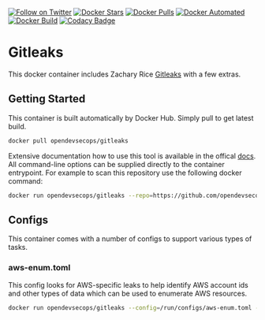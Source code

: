 [![Follow on Twitter](https://img.shields.io/twitter/follow/opendevsecops.svg?logo=twitter)](https://twitter.com/opendevsecops)
[![Docker Stars](https://img.shields.io/docker/stars/opendevsecops/gitleaks.svg)](https://hub.docker.com/r/opendevsecops/gitleaks/)
[![Docker Pulls](https://img.shields.io/docker/pulls/opendevsecops/gitleaks.svg)](https://hub.docker.com/r/opendevsecops/gitleaks/)
[![Docker Automated](https://img.shields.io/docker/automated/opendevsecops/gitleaks.svg)](https://hub.docker.com/r/opendevsecops/gitleaks/)
[![Docker Build](https://img.shields.io/docker/build/opendevsecops/gitleaks.svg)](https://hub.docker.com/r/opendevsecops/gitleaks/)
[![Codacy Badge](https://api.codacy.com/project/badge/Grade/76f31a952a244277a92f42d0de3f833b)](https://www.codacy.com/app/OpenDevSecOps/docker-gitleaks?utm_source=github.com&amp;utm_medium=referral&amp;utm_content=opendevsecops/docker-gitleaks&amp;utm_campaign=Badge_Grade)

# Gitleaks

This docker container includes Zachary Rice [Gitleaks](https://github.com/zricethezav/gitleaks) with a few extras.

## Getting Started

This container is built automatically by Docker Hub. Simply pull to get latest build.

```sh
docker pull opendevsecops/gitleaks
```

Extensive documentation how to use this tool is available in the offical [docs](https://github.com/megafork/gitleaks). All command-line options can be supplied directly to the container entrypoint. For example to scan this repository use the following docker command:

```sh
docker run opendevsecops/gitleaks --repo=https://github.com/opendevsecops/docker-gitleaks
```

## Configs

This container comes with a number of configs to support various types of tasks.

### aws-enum.toml

This config looks for AWS-specific leaks to help identify AWS account ids and other types of data which can be used to enumerate AWS resources.

```sh
docker run opendevsecops/gitleaks --config=/run/configs/aws-enum.toml --github-org=target
```
